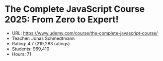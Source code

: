 # The Complete JavaScript Course 2025: From Zero to Expert!
- URL: https://www.udemy.com/course/the-complete-javascript-course/
- Teacher: Jonas Schmedtmann
- Rating: 4.7 (219,283 ratings)
- Students: 969,410
- Hours: 71
